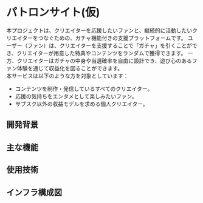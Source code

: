 # パトロンサイト(仮)
本プロジェクトは、クリエイターを応援したいファンと、継続的に活動したいクリエイターをつなぐための、ガチャ機能付きの支援プラットフォームです。
ユーザー（ファン）は、クリエイターを支援することで「ガチャ」を引くことができ、クリエイターが用意した特典やコンテンツをランダムで獲得できます。
一方、クリエイターはガチャの中身や当選確率を自由に設計でき、遊び心のあるファン体験を通じて収益化を図ることができます。<br>
本サービスは以下のような方を対象としています：
- コンテンツを制作・発信しているすべてのクリエイター。
- 応援の気持ちをエンタメとして楽しみたいファン。
- サブスク以外の収益モデルを求める個人クリエイター。

## 開発背景

## 主な機能

## 使用技術

## インフラ構成図
